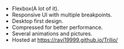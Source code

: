 * Flexbox(A lot of it).
* Responsive UI with multiple breakpoints.
* Desktop first design.
* Compressed for better performance.
* Several animations and pictures.
* Hosted at https://ravi19999.github.io/Trilio/

